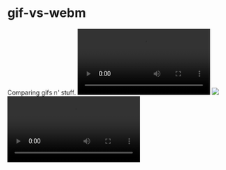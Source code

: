 # gif-vs-webm
Comparing gifs n' stuff.
![](docs/media/zoom_1.mp4)
![](docs/media/zoom_2.gif)
![](docs/media/zoom_3.webm)
